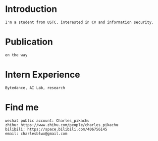 # Introduction
```
I'm a student from USTC, interested in CV and information security.
```

# Publication
```
on the way
```

# Intern Experience
```
Bytedance, AI Lab, research
```

# Find me
```
wechat public account: Charles_pikachu
zhihu: https://www.zhihu.com/people/charles_pikachu
bilibili: https://space.bilibili.com/406756145
email: charlesblwx@gmail.com
```
